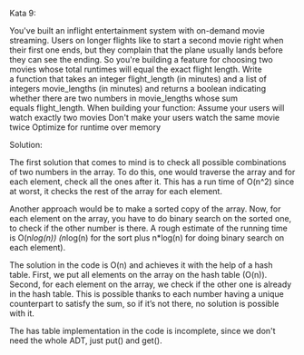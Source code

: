 Kata 9: 

You've built an inflight entertainment system with on-demand movie streaming.
Users on longer flights like to start a second movie right when their first one ends, but they complain that the plane usually lands before they can see the ending. So you're building a feature for choosing two movies whose total runtimes will equal the exact flight length.
Write a function that takes an integer flight_length (in minutes) and a list of integers movie_lengths (in minutes) and returns a boolean indicating whether there are two numbers in movie_lengths whose sum equals flight_length.
When building your function:
Assume your users will watch exactly two movies
Don't make your users watch the same movie twice
Optimize for runtime over memory

Solution:

The first solution that comes to mind is to check all possible combinations of two numbers in the array. To do this,
one would traverse the array and for each element, check all the ones after it. This has a run time of O(n^2) since
at worst, it checks the rest of the array for each element.

Another approach would be to make a sorted copy of the array. Now, for each element on the array, you have to do
binary search on the sorted one, to check if the other number is there. A rough estimate of the running time is
O(n*log(n)) (n*log(n) for the sort plus n*log(n) for doing binary search on each element).

The solution in the code is O(n) and achieves it with the help of a hash table. First, we put all elements on the array
on the hash table (O(n)). Second, for each element on the array, we check if the other one is already in the hash table.
This is possible thanks to each number having a unique counterpart to satisfy the sum, so if it’s not there, no solution
is possible with it.

The has table implementation in the code is incomplete, since we don't need the whole ADT, just put() and get().
